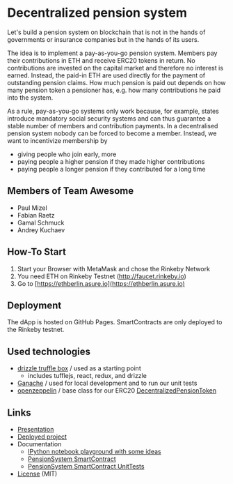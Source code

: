 Decentralized pension system
============================

Let's build a pension system on blockchain that is not in the hands of
governments or insurance companies but in the hands of its users.

The idea is to implement a pay-as-you-go pension system.  Members
pay their contributions in ETH and receive ERC20 tokens
in return.  No contributions
are invested on the capital market and therefore no interest is earned.
Instead, the paid-in ETH are used directly for the payment of outstanding
pension claims. How much pension is paid out depends on how many pension
token a pensioner has, e.g. how many contributions he paid into the system.

As a rule, pay-as-you-go systems only work because, for example, states
introduce mandatory social security systems and can thus guarantee a stable
number of members and contribution payments. In a decentralised pension
system nobody can be forced to become a member. Instead, we want to incentivize
membership by

- giving people who join early, more
- paying people a higher pension if they made higher contributions
- paying people a longer pension if they contributed for a long time

## Members of Team Awesome

- Paul Mizel
- Fabian Raetz
- Gamal Schmuck
- Andrey Kuchaev

## How-To Start
1. Start your Browser with MetaMask and chose the Rinkeby Network
2. You need ETH on Rinkeby Testnet (http://faucet.rinkeby.io)
3. Go to [https://ethberlin.asure.io](https://ethberlin.asure.io) 

## Deployment

The dApp is hosted on GitHub Pages. SmartContracts are 
only deployed to the Rinkeby testnet.

## Used technologies

- [drizzle truffle box](https://truffleframework.com/boxes/drizzle) / used as a starting point
    * includes tufflejs, react, redux, and drizzle
- [Ganache](https://truffleframework.com/ganache) / used for local development and to run our unit tests
- [openzeppelin](https://openzeppelin.org) / base class for our ERC20 [DecentralizedPensionToken](https://github.com/AsureFoundation/ETHBerlin/blob/master/contracts/DecentralizedPensionToken.sol)


## Links

- [Presentation](https://github.com/AsureFoundation/ETHBerlin/blob/master/Decentralized%20Pension%20System.pdf)
- [Deployed project](https://ethberlin.asure.io)
- Documentation
   * [IPython notebook playground with some ideas](https://github.com/AsureFoundation/ETHBerlin/blob/master/math.ipynb)
   * [PensionSystem SmartContract](https://github.com/AsureFoundation/ETHBerlin/blob/master/contracts/DecentralizedPension.sol)
   * [PensionSystem SmartContract UnitTests](https://github.com/AsureFoundation/ETHBerlin/blob/master/test/DecentralizedPension.js)
- [License](https://github.com/AsureFoundation/ETHBerlin/blob/master/LICENSE) (MIT)
